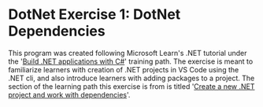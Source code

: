 # DotNet Exercise 1: DotNet Dependencies
 
This program was created following Microsoft Learn's .NET tutorial under the '[Build .NET applications with C#](https://learn.microsoft.com/en-us/training/paths/build-dotnet-applications-csharp/)' training path. The exercise is meant to familiarize learners with creation of .NET projects in VS Code using the .NET cli, and also introduce learners with adding packages to a project. The section of the learning path this exercise is from is titled '[Create a new .NET project and work with dependencies](https://learn.microsoft.com/en-us/training/modules/dotnet-dependencies/3-exercise-dependency)'. 